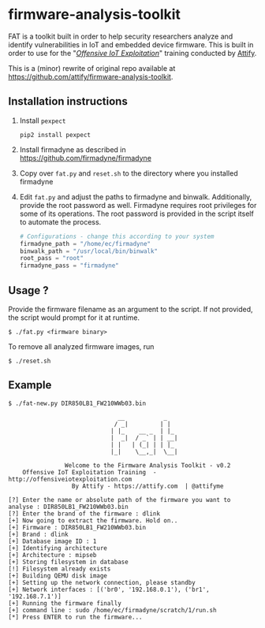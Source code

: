# firmware-analysis-toolkit

FAT is a toolkit built in order to help security researchers analyze and identify vulnerabilities in IoT and embedded device firmware. This is built in order to use for the "*[Offensive IoT Exploitation](http://offensiveiotexploitation.com/)*" training conducted by [Attify](https://attify.com). 

This is a (minor) rewrite of original repo available at https://github.com/attify/firmware-analysis-toolkit.

## Installation instructions

1. Install `pexpect`

    `pip2 install pexpect`
    
2. Install firmadyne as described in https://github.com/firmadyne/firmadyne

3. Copy over `fat.py` and `reset.sh` to the directory where you installed firmadyne

4. Edit `fat.py` and adjust the paths to firmadyne and binwalk. Additionally, provide the root password as well. Firmadyne requires root privileges for some of its operations. The root password is provided in the script itself to automate the process.

    ```python
    # Configurations - change this according to your system
    firmadyne_path = "/home/ec/firmadyne"
    binwalk_path = "/usr/local/bin/binwalk"
    root_pass = "root"
    firmadyne_pass = "firmadyne"
    ```
    
## Usage ?

Provide the firmware filename as an argument to the script. If not provided, the script would prompt for it at runtime.

```
$ ./fat.py <firmware binary>
```

To remove all analyzed firmware images, run

```
$ ./reset.sh
```
## Example

```
$ ./fat-new.py DIR850LB1_FW210WWb03.bin 

                               __           _   
                              / _|         | |  
                             | |_    __ _  | |_ 
                             |  _|  / _` | | __|
                             | |   | (_| | | |_ 
                             |_|    \__,_|  \__|                    
                    
                Welcome to the Firmware Analysis Toolkit - v0.2
    Offensive IoT Exploitation Training  - http://offensiveiotexploitation.com
                  By Attify - https://attify.com  | @attifyme
    
[?] Enter the name or absolute path of the firmware you want to analyse : DIR850LB1_FW210WWb03.bin
[?] Enter the brand of the firmware : dlink
[+] Now going to extract the firmware. Hold on..
[+] Firmware : DIR850LB1_FW210WWb03.bin
[+] Brand : dlink
[+] Database image ID : 1
[+] Identifying architecture
[+] Architecture : mipseb
[+] Storing filesystem in database
[!] Filesystem already exists
[+] Building QEMU disk image
[+] Setting up the network connection, please standby
[+] Network interfaces : [('br0', '192.168.0.1'), ('br1', '192.168.7.1')]
[+] Running the firmware finally
[+] command line : sudo /home/ec/firmadyne/scratch/1/run.sh
[*] Press ENTER to run the firmware...
```